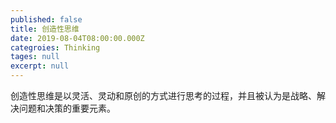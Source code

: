 ```yaml
---
published: false
title: 创造性思维
date: 2019-08-04T08:00:00.000Z
categroies: Thinking
tages: null
excerpt: null
---
```

创造性思维是以灵活、灵动和原创的方式进行思考的过程，并且被认为是战略、解决问题和决策的重要元素。
